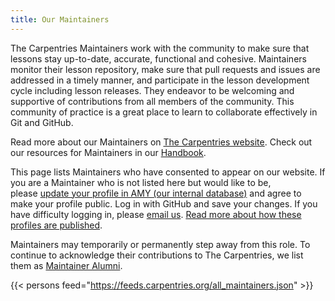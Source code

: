 ```yaml
---
title: Our Maintainers
---
```


The Carpentries Maintainers work with the community to make sure that lessons stay up-to-date, accurate, functional and cohesive. Maintainers monitor their lesson repository, make sure that pull requests and issues are addressed in a timely manner, and participate in the lesson development cycle including lesson releases. They endeavor to be welcoming and supportive of contributions from all members of the community. This community of practice is a great place to learn to collaborate effectively in Git and GitHub.

Read more about our Maintainers on [The Carpentries website](https://carpentries.org/community/#maintainers). Check out our resources for Maintainers in our [Handbook](https://docs.carpentries.org/topic_folders/maintainers/index.html).

This page lists Maintainers who have consented to appear on our website. If you are a Maintainer who is not listed here but would like to be, please [update your profile in AMY (our internal database)](https://amy.carpentries.org/) and agree to make your profile public. Log in with GitHub and save your changes. If you have difficulty logging in, please [email us](mailto:team@carpentries.org). [Read more about how these profiles are published](https://carpentries.org/community-member-profile-faq/).

Maintainers may temporarily or permanently step away from this role. To continue to acknowledge their contributions to The Carpentries, we list them as [Maintainer Alumni](https://carpentries.org/maintainer_alumni/).

{{< persons feed="https://feeds.carpentries.org/all_maintainers.json" >}}